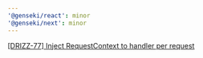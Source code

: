```yaml
---
'@genseki/react': minor
'@genseki/next': minor
---
```


[[DRIZZ-77] Inject RequestContext to handler per request](https://app.plane.so/softnetics/browse/DRIZZ-77/)
